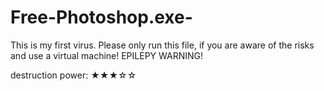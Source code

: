 # Free-Photoshop.exe-
This is my first virus. Please only run this file, if you are aware of the risks and use a virtual machine!
EPILEPY WARNING!


destruction power: ★★★☆☆
